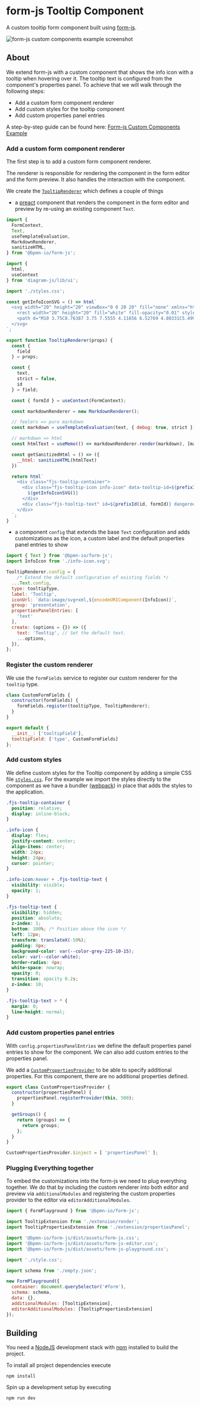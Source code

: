 # form-js Tooltip Component

A custom tooltip form component built using [form-js](https://github.com/bpmn-io/form-js).

![form-js custom components example screenshot](./docs/tooltip-component-preview.png)

## About

We extend form-js with a custom component that shows the info icon with a tooltip when hovering over it. The tooltip text is configured from the component's properties panel.
To achieve that we will walk through the following steps:

* Add a custom form component renderer
* Add custom styles for the tooltip component
* Add custom properties panel entries

A step-by-step guide can be found here:
[Form-js Custom Components Example](https://github.com/bpmn-io/form-js-examples/tree/master/custom-components)

### Add a custom form component renderer

The first step is to add a custom form component renderer. 

The renderer is responsible for rendering the component in the form editor and the form preview. It also handles the interaction with the component.

We create the [`TooltipRenderer`](./app/extension/render/Tooltip.js) which defines a couple of things

* a [preact](https://preactjs.com/) component that renders the component in the form editor and preview by re-using an existing component `Text`.

```js
import {
  FormContext,
  Text,
  useTemplateEvaluation,
  MarkdownRenderer,
  sanitizeHTML,
} from '@bpmn-io/form-js';

import {
  html,
  useContext
} from 'diagram-js/lib/ui';

import './styles.css';

const getInfoIconSVG = () => html`
  <svg width="20" height="20" viewBox="0 0 20 20" fill="none" xmlns="http://www.w3.org/2000/svg">
    <rect width="20" height="20" fill="white" fill-opacity="0.01" style="mix-blend-mode:multiply"/>
    <path d="M10 3.75C8.76387 3.75 7.5555 4.11656 6.52769 4.80331C5.49988 5.49007 4.6988 6.46619 4.22576 7.60823C3.75271 8.75027 3.62894 10.0069 3.87009 11.2193C4.11125 12.4317 4.70651 13.5453 5.58058 14.4194C6.45466 15.2935 7.56831 15.8887 8.78069 16.1299C9.99307 16.3711 11.2497 16.2473 12.3918 15.7742C13.5338 15.3012 14.5099 14.5001 15.1967 13.4723C15.8834 12.4445 16.25 11.2361 16.25 10C16.25 8.3424 15.5915 6.75268 14.4194 5.58058C13.2473 4.40848 11.6576 3.75 10 3.75ZM10 6.42857C10.1324 6.42857 10.2619 6.46784 10.372 6.54143C10.4822 6.61501 10.568 6.71959 10.6187 6.84195C10.6694 6.96431 10.6826 7.09896 10.6568 7.22885C10.6309 7.35875 10.5672 7.47807 10.4735 7.57172C10.3799 7.66537 10.2605 7.72915 10.1306 7.75499C10.0007 7.78083 9.8661 7.76757 9.74374 7.71688C9.62138 7.6662 9.5168 7.58037 9.44321 7.47025C9.36963 7.36012 9.33036 7.23066 9.33036 7.09821C9.33036 6.92061 9.40091 6.75029 9.52649 6.6247C9.65207 6.49912 9.8224 6.42857 10 6.42857ZM11.7857 13.6272H8.21429V12.6228H9.49777V10.0558H8.66072V9.05134H10.5022V12.6228H11.7857V13.6272Z" fill="#161616"/>
  </svg>
`;

export function TooltipRenderer(props) {
  const {
    field
  } = props;

  const {
    text,
    strict = false,
    id
  } = field;

  const { formId } = useContext(FormContext);

  const markdownRenderer = new MarkdownRenderer();

  // feelers => pure markdown
  const markdown = useTemplateEvaluation(text, { debug: true, strict });

  // markdown => html
  const htmlText = useMemo(() => markdownRenderer.render(markdown), [markdownRenderer, markdown]);

  const getSanitizedHtml = () => ({
    __html: sanitizeHTML(htmlText)
  })

  return html`
    <div class="fjs-tooltip-container">
      <div class="fjs-tooltip-icon info-icon" data-tooltip-id=${prefixId(id, formId)}>
        ${getInfoIconSVG()}
      </div>
      <div class="fjs-tooltip-text" id=${prefixId(id, formId)} dangerouslySetInnerHTML=${getSanitizedHtml()}/>
    </div>
  `;
}
```

* a component `config` that extends the base `Text` configuration and adds customizations as the icon, a custom label and the default properties panel entries to show

```js
import { Text } from '@bpmn-io/form-js';
import InfoIcon from './info-icon.svg';

TooltipRenderer.config = {
    /* Extend the default configuration of existing fields */
  ...Text.config,
  type: tooltipType,
  label: 'Tooltip',
  iconUrl: `data:image/svg+xml,${encodeURIComponent(InfoIcon)}`,
  group: 'presentation',
  propertiesPanelEntries: [
    'text'
  ],
  create: (options = {}) => ({
    text: 'Tooltip', // Set the default text.
    ...options,
  }),
};
```

### Register the custom renderer

We use the `formFields` service to register our custom renderer for the `tooltip` type.

```js
class CustomFormFields {
  constructor(formFields) {
    formFields.register(tooltipType, TooltipRenderer);
  }
}

export default {
  __init__: ['tooltipField'],
  tooltipField: ['type', CustomFormFields]
};
```

### Add custom styles

We define custom styles for the Tooltip component by adding a simple CSS file [`styles.css`](./app/extension/render/styles.css). For the example we import the styles directly to the component as we have a bundler ([webpack](https://webpack.js.org/)) in place that adds the styles to the application.

```css
.fjs-tooltip-container {
  position: relative;
  display: inline-block;
}

.info-icon {
  display: flex;
  justify-content: center;
  align-items: center;
  width: 24px;
  height: 24px;
  cursor: pointer;
}

.info-icon:hover + .fjs-tooltip-text {
  visibility: visible;
  opacity: 1;
}

.fjs-tooltip-text {
  visibility: hidden;
  position: absolute;
  z-index: 1;
  bottom: 100%; /* Position above the icon */
  left: 12px;
  transform: translateX(-50%);
  padding: 8px;
  background-color: var(--color-grey-225-10-15);
  color: var(--color-white);
  border-radius: 4px;
  white-space: nowrap;
  opacity: 0;
  transition: opacity 0.2s;
  z-index: 10;
}

.fjs-tooltip-text > * {
  margin: 0;
  line-height: normal;
}
```

### Add custom properties panel entries

With `config.propertiesPanelEntries` we define the default properties panel entries to show for the component. We can also add custom entries to the properties panel.

We add a [`CustomPropertiesProvider`](./app/extension/propertiesPanel/CustomPropertiesProvider.js) to be able to specify additional properties. For this component, there are no additional properties defined.

```js
export class CustomPropertiesProvider {
  constructor(propertiesPanel) {
    propertiesPanel.registerProvider(this, 500);
  }

  getGroups() {
    return (groups) => {
      return groups;
    };
  }
}

CustomPropertiesProvider.$inject = [ 'propertiesPanel' ];
```

### Plugging Everything together

To embed the customizations into the form-js we need to plug everything together. We do that by including the custom renderer into both editor and preview via `additionalModules` and registering the custom properties provider to the editor via `editorAdditionalModules`.

```js
import { FormPlayground } from '@bpmn-io/form-js';

import TooltipExtension from './extension/render';
import TooltipPropertiesExtension from './extension/propertiesPanel';

import '@bpmn-io/form-js/dist/assets/form-js.css';
import '@bpmn-io/form-js/dist/assets/form-js-editor.css';
import '@bpmn-io/form-js/dist/assets/form-js-playground.css';

import './style.css';

import schema from './empty.json';

new FormPlayground({
  container: document.querySelector('#form'),
  schema: schema,
  data: {},
  additionalModules: [TooltipExtension],
  editorAdditionalModules: [TooltipPropertiesExtension]
});
```

## Building

You need a [NodeJS](http://nodejs.org) development stack with [npm](https://npmjs.org) installed to build the project.

To install all project dependencies execute

```
npm install
```

Spin up a development setup by executing

```
npm run dev
```